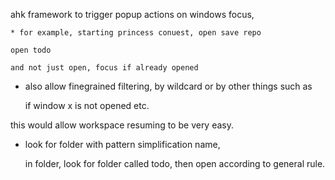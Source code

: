 ahk framework to trigger popup actions on windows focus,

    * for example, starting princess conuest, open save repo

    open todo

    and not just open, focus if already opened


* also allow finegrained filtering, by wildcard or by other things such as

    if window x is not opened etc.


this would allow workspace resuming to be very easy.


* look for folder with pattern simplification name,

    in folder, look for folder called todo, then open according to general rule.
